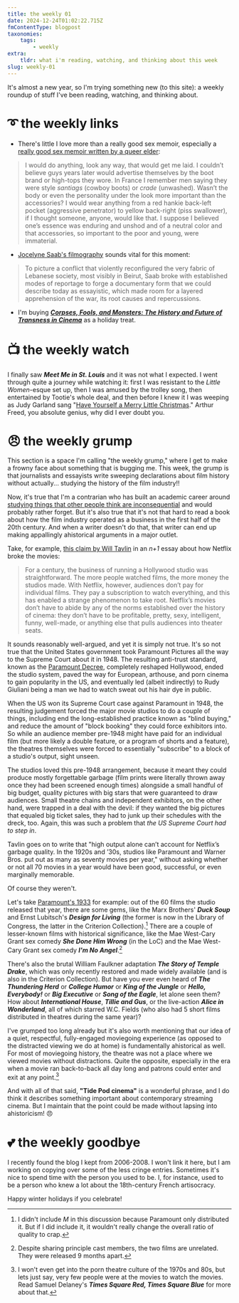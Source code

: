 ```yaml
---
title: the weekly 01
date: 2024-12-24T01:02:22.715Z
fmContentType: blogpost
taxonomies:
    tags:
        - weekly
extra:
    tldr: what i'm reading, watching, and thinking about this week
slug: weekly-01
---
```


It's almost a new year, so I'm trying something new (to this site): a weekly roundup of stuff I've been reading, watching, and thinking about. 

# <span class="og">➰</span> the weekly links

- There's little I love more than a really good sex memoir, especially a [really good sex memoir written by a queer elder](https://www.theparisreview.org/blog/2024/12/16/a-sex-memoir/): 

> I would do anything, look any way, that would get me laid. I couldn’t believe guys years later would advertise themselves by the boot brand or high-tops they wore. In France I remember men saying they were style *santiags* (cowboy boots) or *crade* (unwashed). Wasn’t the body or even the personality under the look more important than the accessories? I would wear anything from a red hankie back-left pocket (aggressive penetrator) to yellow back-right (piss swallower), if I thought someone, anyone, would like that. I suppose I believed one’s essence was enduring and unshod and of a neutral color and that accessories, so important to the poor and young, were immaterial.

- [Jocelyne Saab's filmography](https://mubi.com/en/notebook/posts/life-during-wartime-on-the-films-of-jocelyne-saab) sounds vital for this moment:

> To picture a conflict that violently reconfigured the very fabric of Lebanese society, most visibly in Beirut, Saab broke with established modes of reportage to forge a documentary form that we could describe today as essayistic, which made room for a layered apprehension of the war, its root causes and repercussions.

- I'm buying [***Corpses, Fools, and Monsters: The History and Future of Transness in Cinema***](https://repeaterbooks.com/product/corpses-fools-and-monsters-the-history-and-future-of-transness-in-cinema/) as a holiday treat.  

# <span class="og">📺</span> the weekly watch

I finally saw ***Meet Me in St. Louis*** and it was not what I expected. I went through quite a journey while watching it: first I was resistant to the *Little Women*-esque set up, then I was amused by the trolley song, then entertained by Tootie's whole deal, and then before I knew it I was weeping as Judy Garland sang "[Have Yourself a Merry Little Christmas](https://youtu.be/Tt9L2uWFI4Y?si=-d-RVVwFrtWCpXFS)." Arthur Freed, you absolute genius, why did I ever doubt you. 

# <span class="og">😠</span> the weekly grump

This section is a space I'm calling "the weekly grump," where I get to make a frowny face about something that is bugging me. This week, the grump is that journalists and essayists write sweeping declarations about film history without actually... studying the history of the film industry!!

Now, it's true that I'm a contrarian who has built an academic career around [studying things that other people think are inconsequential](https://beforefanfiction.com) and would probably rather forget. But it's also true that it's not that hard to read a book about how the film industry operated as a business in the first half of the 20th century. And when a writer doesn't do that, that writer can end up making appallingly ahistorical arguments in a major outlet. 

Take, for example, [this claim by Will Tavlin](https://www.nplusonemag.com/issue-49/essays/casual-viewing/#rf1-54865) in an *n+1* essay about how Netflix broke the movies:

> For a century, the business of running a Hollywood studio was straightforward. The more people watched films, the more money the studios made. With Netflix, however, audiences don’t pay for individual films. They pay a subscription to watch everything, and this has enabled a strange phenomenon to take root. Netflix’s movies don’t have to abide by any of the norms established over the history of cinema: they don’t have to be profitable, pretty, sexy, intelligent, funny, well-made, or anything else that pulls audiences into theater seats. 

It sounds reasonably well-argued, and yet it is simply not true. It's so not true that the United States government took Paramount Pictures all the way to the Supreme Court about it in 1948. The resulting anti-trust standard, known as the [Paramount Decree](https://en.wikipedia.org/wiki/United_States_v._Paramount_Pictures,_Inc.), completely reshaped Hollywood, ended the studio system, paved the way for European, arthouse, and porn cinema to gain popularity in the US, and eventually led (albeit indirectly) to Rudy Giuliani being a man we had to watch sweat out his hair dye in public. 

When the US won its Supreme Court case against Paramount in 1948, the resulting judgement forced the major movie studios to do a couple of things, including end the long-established practice known as "blind buying," and reduce the amount of "block booking" they could force exhibitors into. So while an audience member pre-1948 might have paid for an individual film (but more likely a double feature, or a program of shorts and a feature), the theatres themselves were forced to essentially "subscribe" to a block of a studio's output, sight unseen. 

The studios loved this pre-1948 arrangement, because it meant they could produce mostly forgettable garbage (film prints were literally thrown away once they had been screened enough times) alongside a small handful of big budget, quality pictures with big stars that were guaranteed to draw audiences. Small theatre chains and independent exhibitors, on the other hand, were trapped in a deal with the devil: if they wanted the big pictures that equaled big ticket sales, they had to junk up their schedules with the dreck, too. Again, this was such a problem that *the US Supreme Court had to step in*.

Tavlin goes on to write that "high output alone can’t account for Netflix’s garbage quality. In the 1920s and ’30s, studios like Paramount and Warner Bros. put out as many as seventy movies per year," without asking whether or not all 70 movies in a year would have been good, successful, or even marginally memorable. 

Of course they weren't. 

Let's take [Paramount's 1933](https://en.m.wikipedia.org/wiki/List_of_Paramount_Pictures_films_(1930%E2%80%931939)#1933) for example: out of the 60 films the studio released that year, there are some gems, like the Marx Brothers' ***Duck Soup*** and Ernst Lubitsch's ***Design for Living*** (the former is now in the Library of Congress, the latter in the Criterion Collection).[^1] There are a couple of lesser-known films with historical significance, like the Mae West-Cary Grant sex comedy ***She Done Him Wrong*** (in the LoC) and the Mae West-Cary Grant sex comedy ***I'm No Angel***.[^2] 

There's also the brutal William Faulkner adaptation ***The Story of Temple Drake***, which was only recently restored and made widely available (and is also in the Criterion Collection). But have you ever even heard of ***The Thundering Herd*** or ***College Humor*** or ***King of the Jungle*** or ***Hello, Everybody!*** or ***Big Executive*** or ***Song of the Eagle***, let alone seen them? How about ***International House***, ***Tillie and Gus***, or the live-action ***Alice in Wonderland***, all of which starred W.C. Fields (who also had 5 short films distributed in theatres during the same year)?

I've grumped too long already but it's also worth mentioning that our idea of a quiet, respectful, fully-engaged moviegoing experience (as opposed to the distracted viewing we do at home) is fundamentally ahistorical as well. For most of moviegoing history, the theatre was not a place where we viewed movies without distractions. Quite the opposite, especially in the era when a movie ran back-to-back all day long and patrons could enter and exit at any point.[^3]

[^1]: I didn't include *M* in this discussion because Paramount only distributed it. But if I did include it, it wouldn't really change the overall ratio of quality to crap. 

[^2]: Despite sharing principle cast members, the two films are unrelated. They were released 9 months apart.

[^3]: I won't even get into the porn theatre culture of the 1970s and 80s, but lets just say, very few people were at the movies to watch the movies. Read Samuel Delaney's ***Times Square Red, Times Square Blue*** for more about that.

And with all of that said, **"Tide Pod cinema"** is a wonderful phrase, and I do think it describes something important about contemporary streaming cinema. But I maintain that the point could be made without lapsing into ahistoricism! <span class="og">😠</span>

# <span class="og">💕</span> the weekly goodbye

I recently found the blog I kept from 2006-2008. I won't link it here, but I am working on copying over some of the less cringe entries. Sometimes it's nice to spend time with the person you used to be. I, for instance, used to be a person who knew a lot about the 18th-century French artisocracy.

Happy winter holidays if you celebrate!